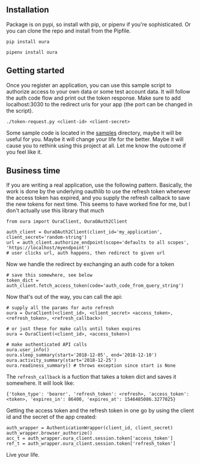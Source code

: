
## Installation

Package is on pypi, so install with pip, or pipenv if you're sophisticated. Or you can clone the repo and install from the Pipfile.

```
pip install oura

pipenv install oura
```

## Getting started

Once you register an application, you can use this sample script to authorize access to your own data or some test account data. It will follow the auth code flow and print out the token response. Make sure to add localhost:3030 to the redirect uris for your app (the port can be changed in the script).
```
./token-request.py <client-id> <client-secret>
``` 

Some sample code is located in the [samples](samples) directory, maybe it will be useful for you. Maybe it will change your life for the better. Maybe it will cause you to rethink using this project at all. Let me know the outcome if you feel like it.


## Business time

If you are writing a real application, use the following pattern. Basically, the work is done by the underlying oauthlib to use the refresh token whenever the access token has expired, and you supply the refresh callback to save the new tokens for next time. This seems to have worked fine for me, but I don't actually use this library that much
```
from oura import OuraClient, OuraOAuth2Client

auth_client = OuraOAuth2Client(client_id='my_application', client_secret='random-string')
url = auth_client.authorize_endpoint(scope='defaults to all scopes', 'https://localhost/myendpoint')
# user clicks url, auth happens, then redirect to given url
```

Now we handle the redirect by exchanging an auth code for a token

```
# save this somewhere, see below
token_dict = auth_client.fetch_access_token(code='auth_code_from_query_string')
```

Now that's out of the way, you can call the api:
```
# supply all the params for auto refresh
oura = OuraClient(<client_id>, <client_secret> <access_token>, <refresh_token>, <refresh_callback>)

# or just these for make calls until token expires
oura = OuraClient(<client_id>, <access_token>)

# make authenticated API calls
oura.user_info()
oura.sleep_summary(start='2018-12-05', end='2018-12-10')
oura.activity_summary(start='2018-12-25')
oura.readiness_summary() # throws exception since start is None
```


The `refresh_callback` is a fuction that takes a token dict and saves it somewhere. It will look like:
```
{'token_type': 'bearer', 'refresh_token': <refresh>, 'access_token': <token>, 'expires_in': 86400, 'expires_at': 1546485086.3277025}
```

Getting the access token and the refresh token in one go by using the client id and the secret of the app created:
```# make authenticated API calls
auth_wrapper = AuthenticationWrapper(client_id, client_secret)
auth_wrapper.browser_authorize()
acc_t = auth_wrapper.oura_client.session.token['access_token']
ref_t = auth_wrapper.oura_client.session.token['refresh_token']
```
Live your life.
